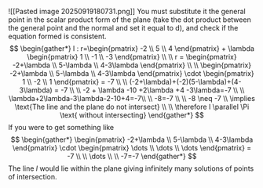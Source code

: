 ![[Pasted image 20250919180731.png]]
You must substitute it the general point in the scalar product form of the plane (take the dot product between the general point and the normal and set it equal to d), and check if the equation formed is consistent. 
$$
\begin{gather*}
l : r=\begin{pmatrix}
-2 \\
5 \\
4
\end{pmatrix} + \lambda \begin{pmatrix}
1 \\
-1 \\
-3
\end{pmatrix} \\ \\
r = \begin{pmatrix}
-2+\lambda \\
5-\lambda \\
4-3\lambda
\end{pmatrix} \\ \\
\begin{pmatrix}
-2+\lambda \\
5-\lambda \\
4-3\lambda
\end{pmatrix} \cdot \begin{pmatrix}
1 \\
-2 \\
1
\end{pmatrix} = -7 \\ \\
(-2+\lambda)+(-2)(5-\lambda)+(4-3\lambda) = -7 \\ \\
-2 + \lambda -10 +2\lambda +4 -3\lambda=-7 \\ \\
\lambda+2\lambda-3\lambda-2-10+4=-7\\ \\
-8=-7 \\ \\
-8 \neq -7  \\ 
\implies \text{The line and the plane  do not intersect} \\ \\
\therefore l \parallel  \Pi \text{ without intersecting}
\end{gather*}
$$
If you were to get something like 
$$
\begin{gather*}
\begin{pmatrix}
-2+\lambda \\
5-\lambda \\
4-3\lambda
\end{pmatrix} \cdot \begin{pmatrix}
\dots \\
\dots \\
\dots
\end{pmatrix} = -7 \\ \\
\dots \\ \\
-7=-7
\end{gather*}
$$
The line $l$ would lie within the plane giving infinitely many solutions of points of intersection. 
